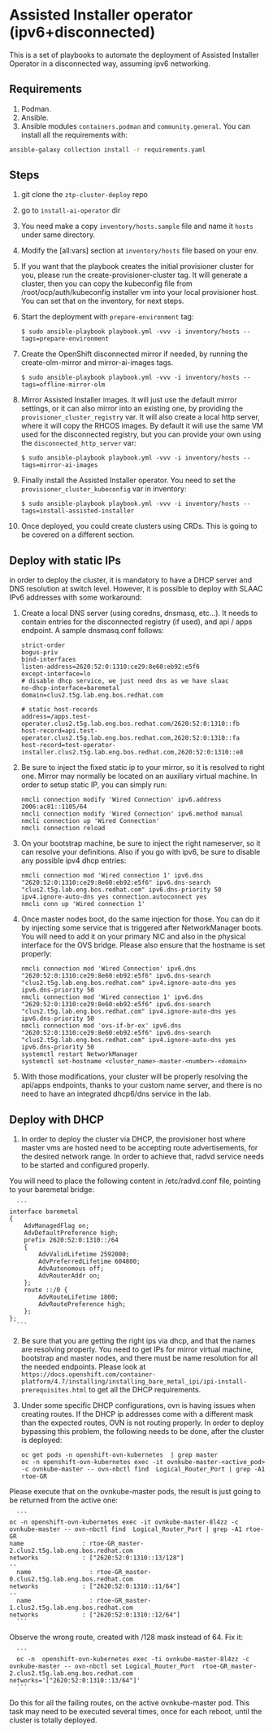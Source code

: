 # Assisted Installer operator (ipv6+disconnected) #
This is a set of playbooks to automate the deployment of Assisted Installer Operator
in a disconnected way, assuming ipv6 networking.

## Requirements ##

1. Podman.
2. Ansible.
3. Ansible modules `containers.podman` and `community.general`. You can install all the requirements with: 

  ```bash
  ansible-galaxy collection install -r requirements.yaml
  ```
        
## Steps ##

1. git clone the `ztp-cluster-deploy` repo
2. go to `install-ai-operator` dir
3. You need make a copy `inventory/hosts.sample` file and name it `hosts` under same directory.
4. Modify the [all:vars] section at `inventory/hosts` file based on your env.
5. If you want that the playbook creates the initial provisioner cluster for you, please run the
create-provisioner-cluster tag. It will generate a cluster, then you can copy the kubeconfig file
from /root/ocp/auth/kubeconfig installer vm into your local provisioner host. You can set that
on the inventory, for next steps.
6. Start the deployment with `prepare-environment` tag:

      ```console
      $ sudo ansible-playbook playbook.yml -vvv -i inventory/hosts --tags=prepare-environment
      ```

7. Create the OpenShift disconnected mirror if needed, by running the create-olm-mirror and
mirror-ai-images tags.

      ```console
      $ sudo ansible-playbook playbook.yml -vvv -i inventory/hosts --tags=offline-mirror-olm
      ```

8. Mirror Assisted Installer images. It will just use the default mirror settings, or it can also mirror
into an existing one, by providing the `provisioner_cluster_registry` var. It will also create a local
http server, where it will copy the RHCOS images. By default it will use the same VM used for the
disconnected registry, but you can provide your own using the `disconnected_http_server` var:

      ```console
      $ sudo ansible-playbook playbook.yml -vvv -i inventory/hosts --tags=mirror-ai-images
      ```
    
9. Finally install the Assisted Installer operator. You need to set the
`provisioner_cluster_kubeconfig` var in inventory:

      ```console
      $ sudo ansible-playbook playbook.yml -vvv -i inventory/hosts --tags=install-assisted-installer
      ```

10. Once deployed, you could create clusters using CRDs. This is going to be covered on a different section.

## Deploy with static IPs ##

in order to deploy the cluster, it is mandatory to have a DHCP server and DNS resolution at switch level.
However, it is possible to deploy with SLAAC IPv6 addresses with some workaround:

1. Create a local DNS server (using coredns, dnsmasq, etc...). It needs to contain entries for
the disconnected registry (if used), and api / apps endpoint. A sample dnsmasq.conf follows:

      ```
      strict-order
      bogus-priv
      bind-interfaces
      listen-address=2620:52:0:1310:ce29:8e60:eb92:e5f6
      except-interface=lo
      # disable dhcp service, we just need dns as we have slaac
      no-dhcp-interface=baremetal
      domain=clus2.t5g.lab.eng.bos.redhat.com

      # static host-records
      address=/apps.test-operator.clus2.t5g.lab.eng.bos.redhat.com/2620:52:0:1310::fb
      host-record=api.test-operator.clus2.t5g.lab.eng.bos.redhat.com,2620:52:0:1310::fa
      host-record=test-operator-installer.clus2.t5g.lab.eng.bos.redhat.com,2620:52:0:1310::e8
      ```
2. Be sure to inject the fixed static ip to your mirror, so it is resolved to right one.
Mirror may normally be located on an auxiliary virtual machine. In order to setup static
IP, you can simply run:

      ```
      nmcli connection modify 'Wired Connection' ipv6.address 2006:ac81::1105/64
      nmcli connection modify 'Wired Connection' ipv6.method manual
      nmcli connection up 'Wired Connection'
      nmcli connection reload
      ```

3. On your bootstrap machine, be sure to inject the right nameserver, so it can resolve your
definitions. Also if you go with ipv6, be sure to disable any possible ipv4 dhcp entries:

      ```
      nmcli connection mod 'Wired connection 1' ipv6.dns "2620:52:0:1310:ce29:8e60:eb92:e5f6" ipv6.dns-search "clus2.t5g.lab.eng.bos.redhat.com" ipv6.dns-priority 50 ipv4.ignore-auto-dns yes connection.autoconnect yes
      nmcli conn up 'Wired connection 1'
      ```

4. Once master nodes boot, do the same injection for those. You can do it by injecting some
service that is triggered after NetworkManager boots. You will need to add it on your primary
NIC and also in the physical interface for the OVS bridge. Please also ensure that the
hostname is set properly:

      ```
      nmcli connection mod 'Wired Connection' ipv6.dns "2620:52:0:1310:ce29:8e60:eb92:e5f6" ipv6.dns-search "clus2.t5g.lab.eng.bos.redhat.com" ipv4.ignore-auto-dns yes ipv6.dns-priority 50
      nmcli connection mod 'Wired connection 1' ipv6.dns "2620:52:0:1310:ce29:8e60:eb92:e5f6" ipv6.dns-search "clus2.t5g.lab.eng.bos.redhat.com" ipv4.ignore-auto-dns yes ipv6.dns-priority 50
      nmcli connection mod 'ovs-if-br-ex' ipv6.dns "2620:52:0:1310:ce29:8e60:eb92:e5f6" ipv6.dns-search "clus2.t5g.lab.eng.bos.redhat.com" ipv4.ignore-auto-dns yes ipv6.dns-priority 50
      systemctl restart NetworkManager
      systemctl set-hostname <cluster_name>-master-<number>-<domain>
      ```
5. With those modifications, your cluster will be properly resolving the api/apps endpoints, thanks
to your custom name server, and there is no need to have an integrated dhcp6/dns service in the lab.

## Deploy with DHCP ##

1. In order to deploy the cluster via DHCP, the provisioner host where master vms are
hosted need to be accepting route advertisements, for the desired network range.
In order to achieve that, radvd service needs to be started and configured properly.

You will need to place the following content in /etc/radvd.conf file, pointing
to your baremetal bridge:

      ```
	interface baremetal
	{
		AdvManagedFlag on;
		AdvDefaultPreference high;
		prefix 2620:52:0:1310::/64
		{
			AdvValidLifetime 2592000;
			AdvPreferredLifetime 604800;
			AdvAutonomous off;
			AdvRouterAddr on;
		};
		route ::/0 {
			AdvRouteLifetime 1800;
			AdvRoutePreference high;
		};
	};
      ```

2. Be sure that you are getting the right ips via dhcp, and that the names are resolving
properly. You need to get IPs for mirror virtual machine, bootstrap and master nodes,
and there must be name resolution for all the needed endpoints. Please look at
`https://docs.openshift.com/container-platform/4.7/installing/installing_bare_metal_ipi/ipi-install-prerequisites.html`
to get all the DHCP requirements.

3. Under some specific DHCP configurations, ovn is having issues when
creating routes. If the DHCP ip addresses come with a different mask than
the expected routes, OVN is not routing properly. In order to deploy bypassing this
problem, the following needs to be done, after the cluster is deployed:

      ```
      oc get pods -n openshift-ovn-kubernetes  | grep master
      oc -n openshift-ovn-kubernetes exec -it ovnkube-master-<active_pod> -c ovnkube-master -- ovn-nbctl find  Logical_Router_Port | grep -A1 rtoe-GR
      ```
Please execute that on the ovnkube-master pods, the result is just going to be returned from the active one:

      ```
	oc -n openshift-ovn-kubernetes exec -it ovnkube-master-8l4zz -c ovnkube-master -- ovn-nbctl find  Logical_Router_Port | grep -A1 rtoe-GR
	name                : rtoe-GR_master-2.clus2.t5g.lab.eng.bos.redhat.com
	networks            : ["2620:52:0:1310::13/128"]
	--
	  name                : rtoe-GR_master-0.clus2.t5g.lab.eng.bos.redhat.com
	networks            : ["2620:52:0:1310::11/64"]
	--
	  name                : rtoe-GR_master-1.clus2.t5g.lab.eng.bos.redhat.com
	networks            : ["2620:52:0:1310::12/64"]
      ```

Observe the wrong route, created with /128 mask instead of 64. Fix it:

      ```
      oc -n  openshift-ovn-kubernetes exec -ti ovnkube-master-8l4zz -c ovnkube-master -- ovn-nbctl set Logical_Router_Port  rtoe-GR_master-2.clus2.t5g.lab.eng.bos.redhat.com networks='["2620:52:0:1310::13/64"]'
      ```

Do this for all the failing routes, on the active ovnkube-master pod. This task may need to be executed several times,
once for each reboot, until the cluster is totally deployed.

